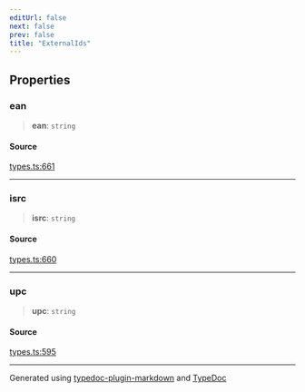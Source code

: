 ```yaml
---
editUrl: false
next: false
prev: false
title: "ExternalIds"
---
```


## Properties

### ean

> **ean**: `string`

#### Source

[types.ts:661](https://github.com/fostertheweb/spotify-web-sdk/blob/e412602/src/types.ts#L661)

***

### isrc

> **isrc**: `string`

#### Source

[types.ts:660](https://github.com/fostertheweb/spotify-web-sdk/blob/e412602/src/types.ts#L660)

***

### upc

> **upc**: `string`

#### Source

[types.ts:595](https://github.com/fostertheweb/spotify-web-sdk/blob/e412602/src/types.ts#L595)

***

Generated using [typedoc-plugin-markdown](https://www.npmjs.com/package/typedoc-plugin-markdown) and [TypeDoc](https://typedoc.org/)
